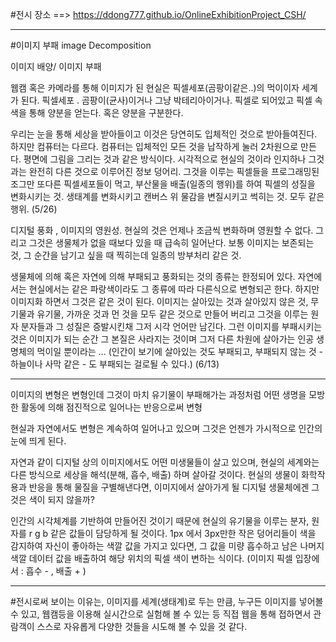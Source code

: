 #전시 장소
==> https://ddong777.github.io/OnlineExhibitionProject_CSH/ 

----------------------------------------------------------------------

#이미지 부패 image Decomposition

이미지 배양/ 이미지 부패

웹캠 혹은 카메라를 통해 이미지가 된 현실은 픽셀세포(곰팡이같은..)의 먹이이자 세계가 된다.
픽셀세포 . 곰팡이(균사)이거나 그냥 박테리아이거나. 픽셀로 되어있고 픽셀 속 색을 통해 양분을 얻는다. 혹은 양분을 구분한다.

우리는 눈을 통해 세상을 받아들이고 이것은 당연히도 입체적인 것으로 받아들여진다. 하지만 컴퓨터는 다르다. 컴퓨터는 입체적인 모든 것을 납작하게 눌러 2차원으로 만든다. 평면에 그림을 그리는 것과 같은 방식이다. 시각적으로 현실의 것이라 인지하나 그것과는 완전히 다른 것으로 이루어진 정보 덩어리. 그것을 이루는 픽셀들을 프로그래밍된 조그만 또다른 픽셀세포들이 먹고, 부산물을 배출(일종의 행위)를 하여 픽셀의 성질을 변화시키는 것. 생태계를 변화시키고 캔버스 위 물감을 변질시키고 썩히는 것. 모두 같은 행위. (5/26)

디지털 풍화 , 이미지의 영원성. 현실의 것은 언제나 조금씩 변화하며 영원할 수 없다. 그리고 그것은 생물체가 없을 때보다 있을 때 급속히 일어난다. 보통 이미지는 보존되는 것, 그 순간을 남기고 싶을 때 찍히는데 일종의 방부처리 같은 것.

생물체에 의해 혹은 자연에 의해 부패되고 풍화되는 것의 종류는 한정되어 있다. 자연에서는 현실에서는 같은 파랑색이라도 그 종류에 따라 다른식으로 변형되곤 한다.  하지만 이미지화 하면서 그것은 같은 것이 된다. 이미지는 살아있는 것과 살아있지 않은 것, 무기물과 유기물, 가까운 것과 먼 것을 모두 같은 것으로 만들어 버리고 그것을 이루는 원자 분자들과 그 성질은 증발시킨채 그저 시각 언어만 남긴다. 그런 이미지를 부패시키는 것은 이미지가 되는 순간 그 본질은 사라지는 것이며 그저 다른 차원에 살아가는 인공 생명체의 먹이일 뿐이라는 … (인간이 보기에 살아있는 것도 부패되고, 부패되지 않는 것 - 하늘이나 사막 같은 - 도 부패되는 걸로될 수 있다.) (6/13)

----------------------------------------------------------------------

이미지의 변형은 변형인데 그것이 마치 유기물이 부패해가는 과정처럼
어떤 생명을 모방한 활동에 의해 점진적으로 일어나는 반응으로써 변형

현실과 자연에서도 변형은 계속하여 일어나고 있으며 그것은 언젠가 가시적으로 인간의 눈에 띄게 된다.

자연과 같이 디지털 상의 이미지에서도 어떤 미생물들이 살고 있으며, 현실의 세계와는 다른 방식으로 세상을 해석(분해, 흡수, 배출) 하며 살아갈 것이다. 현실의 생물이 화학작용과 반응을 통해 물질을 구별해낸다면, 이미지에서 살아가게 될 디지털 생물체에겐 그것은 색이 되지 않을까?

인간의 시각체계를 기반하여 만들어진 것이기 때문에 현실의 유기물을 이루는 분자, 원자를 r g b 같은 값들이 담당하게 될 것이다. 1px 에서 3px만한 작은 덩어리들이 색을 감지하여 자신이 좋아하는 색깔 값을 가지고 있다면, 그 값을 미량 흡수하고 남은 나머지 색깔 데이터 값을 배출하여 해당 위치의 픽셀 색이 변하는 식이다. (이미지 픽셀 입장에서 : 흡수 - , 배출 + )

----------------------------------------------------------------------

#전시로써 보이는 이유는,
이미지를 세계(생태계)로 두는 만큼, 누구든 이미지를 넣어볼 수 있고, 웹캠등을 이용해 실시간으로 실험해 볼 수 있는 등 직접 웹을 통해 접하면서 관람객이 스스로 자유롭게 다양한 것들을 시도해 볼 수 있을 것 같다.

